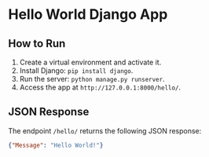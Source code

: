# Hello World Django App

## How to Run

1. Create a virtual environment and activate it.
2. Install Django: `pip install django`.
3. Run the server: `python manage.py runserver`.
4. Access the app at `http://127.0.0.1:8000/hello/`.

## JSON Response

The endpoint `/hello/` returns the following JSON response:
```json
{"Message": "Hello World!"}
